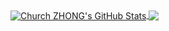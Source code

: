 ﻿<!--
### Hi there 👋
**churchzh/churchzh** is a ✨ _special_ ✨ repository because its `README.md` (this file) appears on your GitHub profile.

Here are some ideas to get you started:

- 🔭 I’m currently working on ...
- 🌱 I’m currently learning ...
- 👯 I’m looking to collaborate on ...
- 🤔 I’m looking for help with ...
- 💬 Ask me about ...
- 📫 How to reach me: ...
- 😄 Pronouns: ...
- ⚡ Fun fact: ...
-->

<a href="https://github.com/churchzh">
<img align="center" src="https://github-readme-stats.vercel.app/api?username=churchzh&show_icons=true&line_height=40&count_private=true&theme=dark" alt="Church ZHONG's GitHub Stats" />
</a>

<a href="https://github.com/churchzh">
<img align="center" src="https://github-readme-stats.vercel.app/api/top-langs/?username=churchzh&&hide=cmake&langs_count=5&line_height=35&theme=dark" />
</a>

<!--
# <div align="center">[⚡Job Opportunity 招聘⚡](https://github.com/churchzh/Job-Opportunity)</div>
-->

